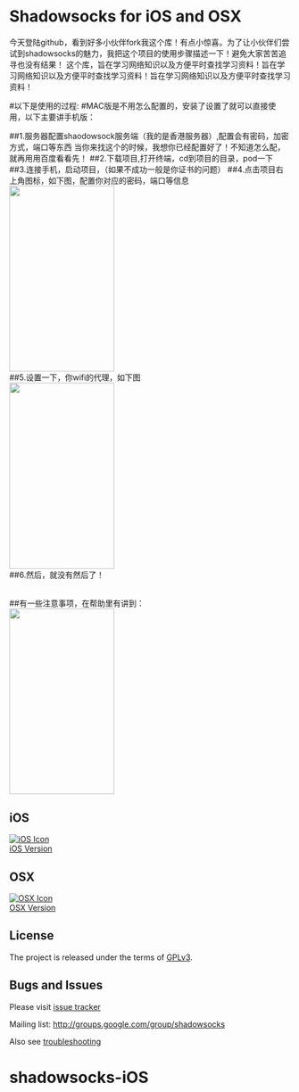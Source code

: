 


Shadowsocks for iOS and OSX
===========================

今天登陆github，看到好多小伙伴fork我这个库！有点小惊喜。为了让小伙伴们尝试到shadowsocks的魅力，我把这个项目的使用步骤描述一下！避免大家苦苦追寻也没有结果！
这个库，旨在学习网络知识以及方便平时查找学习资料！旨在学习网络知识以及方便平时查找学习资料！旨在学习网络知识以及方便平时查找学习资料！

#以下是使用的过程:
#MAC版是不用怎么配置的，安装了设置了就可以直接使用，以下主要讲手机版：

##1.服务器配置shaodowsock服务端（我的是香港服务器）,配置会有密码，加密方式，端口等东西
  当你来找这个的时候，我想你已经配置好了！不知道怎么配，就再用用百度看看先！
##2.下载项目,打开终端，cd到项目的目录，pod一下
##3.连接手机，启动项目，（如果不成功一般是你证书的问题）
##4.点击项目右上角图标，如下图，配置你对应的密码，端口等信息<br>
<img width="187.5" height="333.5" src="https://github.com/WuChuming/shadowsocks-iOS/blob/master/IMG_2837.PNG"/><br>
##5.设置一下，你wifi的代理，如下图<br>
<img width="187.5" height="333.5" src="https://github.com/WuChuming/shadowsocks-iOS/blob/master/IMG_2835.jpg"/><br>
##6.然后，就没有然后了！<br><br>

##有一些注意事项，在帮助里有讲到：<br>
<img width="187.5" height="333.5" src="https://github.com/WuChuming/shadowsocks-iOS/blob/master/IMG_2839.jpg"/><br>


iOS
-----
[![iOS Icon](https://raw.github.com/shadowsocks/shadowsocks-iOS/master/ios_128.png)](https://github.com/shadowsocks/shadowsocks-iOS/wiki/Help)  
[iOS Version](https://github.com/shadowsocks/shadowsocks-iOS/wiki/Help)

OSX
-----
[![OSX Icon](https://raw.github.com/shadowsocks/shadowsocks-iOS/master/osx_128.png)](https://github.com/shadowsocks/shadowsocks-iOS/wiki/Shadowsocks-for-OSX-Help)  
[OSX Version](https://github.com/shadowsocks/shadowsocks-iOS/wiki/Shadowsocks-for-OSX-Help)

License
-------
The project is released under the terms of [GPLv3](https://raw.github.com/shadowsocks/shadowsocks-iOS/master/LICENSE).

Bugs and Issues
----------------

Please visit [issue tracker](https://github.com/shadowsocks/shadowsocks-iOS/issues?state=open)

Mailing list: http://groups.google.com/group/shadowsocks

Also see [troubleshooting](https://github.com/clowwindy/shadowsocks/wiki/Troubleshooting)
# shadowsocks-iOS
